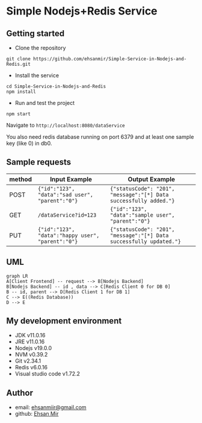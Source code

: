 
# Simple Nodejs+Redis Service

## Getting started
- Clone the repository
```
git clone https://github.com/ehsanmir/Simple-Service-in-Nodejs-and-Redis.git
```
- Install the service
```
cd Simple-Service-in-Nodejs-and-Redis
npm install
```
- Run and test the project
```
npm start
```
Navigate to `http://localhost:8080/dataService`

You also need redis database running on port 6379 and at least one sample key (like 0) in db0.

## Sample requests

|method|Input Example|Output Example|
|------|-------------|--------------|
|POST|`{"id":"123", "data":"sad user", "parent":"0"}`|`{"statusCode": "201", "message":"[*] Data successfully added."}`|
|GET|`/dataService?id=123`|`{"id":"123", "data":"sample user", "parent":"0"}`|
|PUT|`{"id":"123", "data":"happy user", "parent":"0"}`|`{"statusCode": "201", "message":"[*] Data successfully updated."}`|


## UML

```mermaid
graph LR
A[Client Frontend] -- request --> B[Nodejs Backend]
B[Nodejs Backend] -- id , data --> C[Redis Client 0 for DB 0]
B -- id, parent --> D[Redis Client 1 for DB 1]
C --> E((Redis Database))
D --> E
```
## My development environment
- JDK v11.0.16
- JRE v11.0.16
- Nodejs v19.0.0
- NVM v0.39.2
- Git v2.34.1
- Redis v6.0.16
- Visual studio code v1.72.2

## Author
- email: ehsanmiir@gmail.com
- github: [Ehsan Mir](https://github.com/ehsanmir)
